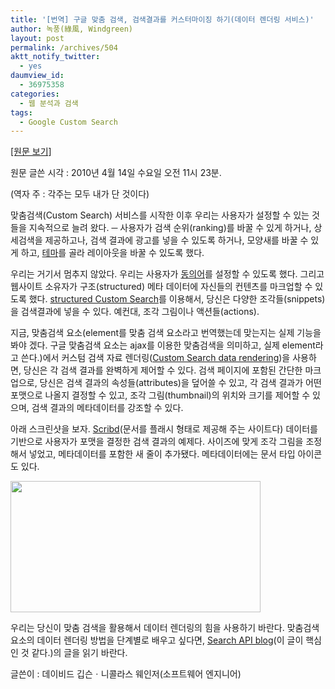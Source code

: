 ```yaml
---
title: '[번역] 구글 맞춤 검색, 검색결과를 커스터마이징 하기(데이터 렌더링 서비스)'
author: 녹풍(綠風, Windgreen)
layout: post
permalink: /archives/504
aktt_notify_twitter:
  - yes
daumview_id:
  - 36975358
categories:
  - 웹 분석과 검색
tags:
  - Google Custom Search
---
```

<a href="http://googlecustomsearch.blogspot.com/2010/04/custom-data-rendering-in-results.html" target="_blank">[원문 보기]</a>

원문 글쓴 시각 : 2010년 4월 14일 수요일 오전 11시 23분.

(역자 주 : 각주는 모두 내가 단 것이다)

맞춤검색(Custom Search) 서비스를 시작한 이후 우리는 사용자가 설정할 수 있는 것들을 지속적으로 늘려 왔다. ─ 사용자가 검색 순위(ranking)를 바꿀 수 있게 하거나, 상세검색을 제공하고나, 검색 결과에 광고를 넣을 수 있도록 하거나, 모양새를 바꿀 수 있게 하고, <a href="http://googlecustomsearch.blogspot.com/2009/10/plug-n-play-with-custom-search-themes.html" target="_blank">테마</a>를 골라 레이아웃을 바꿀 수 있도록 했다.

우리는 거기서 멈추지 않았다. 우리는 사용자가 <a href="http://googlecustomsearch.blogspot.com/2010/03/synonyms-made-easy.html" target="_blank">동의어</a>를 설정할 수 있도록 했다. 그리고 웹사이트 소유자가 구조(structured) 메타 데이터에 자신들의 컨텐츠를 마크업할 수 있도록 했다. <a href="http://googlecustomsearch.blogspot.com/2009/10/structured-custom-search.html" target="_blank">structured Custom Search</a>를 이용해서, 당신은 다양한 조각들(snippets)을 검색결과에 넣을 수 있다. 예컨대, 조각 그림이나 액션들(actions).

지금, 맞춤검색 요소(element를 맞춤 검색 요소라고 번역했는데 맞는지는 실제 기능을 봐야 겠다. 구글 맞춤검색 요소는 ajax를 이용한 맞춤검색을 의미하고, 실제 element라고 쓴다.)에서 커스텀 검색 자료 렌더링(<a href="http://code.google.com/apis/ajaxsearch/documentation/customsearch/rendering.html" target="_blank">Custom Search data rendering</a>)을 사용하면, 당신은 각 검색 결과를 완벽하게 제어할 수 있다. 검색 페이지에 포함된 간단한 마크업으로, 당신은 검색 결과의 속성들(attributes)을 덮어쓸 수 있고, 각 검색 결과가 어떤 포맷으로 나올지 결정할 수 있고, 조각 그림(thumbnail)의 위치와 크기를 제어할 수 있으며, 검색 결과의 메타데이터를 강조할 수 있다.

아래 스크린샷을 보자. <a href="http://www.scribd.com/" target="_blank">Scribd</a>(문서를 플래시 형태로 제공해 주는 사이트다) 데이터를 기반으로 사용자가 포맷을 결정한 검색 결과의 예제다. 사이즈에 맞게 조각 그림을 조정해서 넣었고, 메타데이터를 포함한 새 줄이 추가됐다. 메타데이터에는 문서 타입 아이콘도 있다.

<img src="http://dl.dropboxusercontent.com/u/15546257/blog/mytory/old-images/1/cfile2.uf.1855C9474D4BC8DC1F9276.png" class="aligncenter" width="400" height="210" alt="" />

우리는 당신이 맞춤 검색을 활용해서 데이터 렌더링의 힘을 사용하기 바란다. 맞춤검색 요소의 데이터 렌더링 방법을 단계별로 배우고 싶다면, <a href="http://googleajaxsearchapi.blogspot.com/2010/04/rendering-custom-data-in-custom-search.html" target="_blank">Search API blog</a>(이 글이 핵심인 것 같다.)의 글을 읽기 바란다.

글쓴이 : 데이비드 깁슨ㆍ니콜라스 웨인저(소프트웨어 엔지니어)
